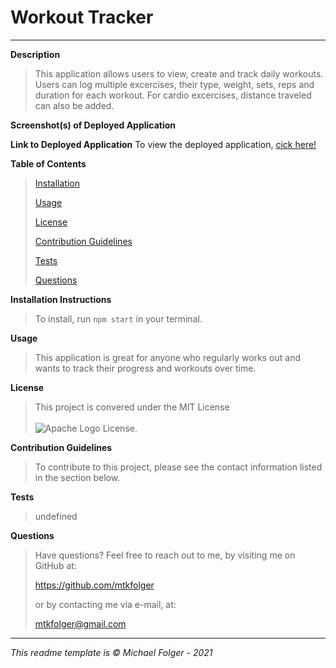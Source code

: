# Workout Tracker
---

**Description**
>This application allows users to view, create and track daily workouts. Users can log multiple excercises, their type, weight, sets, reps and duration for each workout. For cardio excercises, distance traveled can also be added. 

**Screenshot(s) of Deployed Application**

**Link to Deployed Application**
To view the deployed application, <a href="https://www.google.com" target=blank>cick here!</a>

**Table of Contents** 
>[Installation](#Installation)
>
>[Usage](#Usage)
>
>[License](#License)
>
>[Contribution Guidelines](#Contribution)
>
>[Tests](#Tests)
>
>[Questions](#Questions)

**Installation Instructions** <a name="Installation"></a>
>To install, run `npm start` in your terminal.

**Usage** <a name="Usage"></a>
>This application is great for anyone who regularly works out and wants to track their progress and workouts over time. 

**License** <a name="License"></a>
>This project is convered under the MIT License <br><br>![Apache Logo](https://badgen.net/badge/Licencse/MIT/red?icon=github) License.


**Contribution Guidelines** <a name="Contribution"></a>
>To contribute to this project, please see the contact information listed in the section below. 

**Tests** <a name="Tests"></a>
>undefined

**Questions** <a name="Questions"></a>
>Have questions? Feel free to reach out to me, by visiting me on GitHub at:
>
>https://github.com/mtkfolger
>
>or by contacting me via e-mail, at:
>
>mtkfolger@gmail.com

---
*This readme template is © Michael Folger - 2021*
